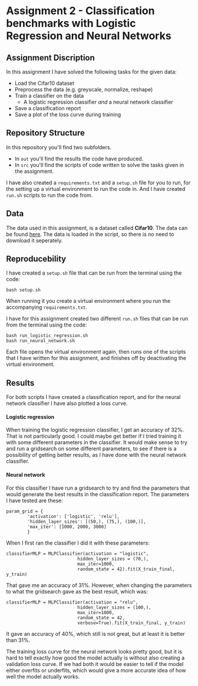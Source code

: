 # Assignment 2 - Classification benchmarks with Logistic Regression and Neural Networks

## Assignment Discription
In this assignment I have solved the following tasks for the given data:
- Load the Cifar10 dataset
- Preprocess the data (e.g. greyscale, normalize, reshape)
- Train a classifier on the data
    - A logistic regression classifier *and* a neural network classifier
- Save a classification report
- Save a plot of the loss curve during training

## Repository Structure
In this repository you'll find two subfolders.
- In ```out``` you'll find the results the code have produced.
- In ```src``` you'll find the scripts of code written to solve the tasks given in the assignment.

I have also created a ```requirements.txt``` and a ```setup.sh``` file for you to run, for the setting up a virtual environment to run the code in. And I  have created ```run.sh``` scripts to run the code from.

## Data
The data used in this assignment, is a dataset called **Cifar10**.
The data can be found [here](https://www.cs.toronto.edu/~kriz/cifar.html). The data is loaded in the script, so there is no need to download it seperately.

## Reproducebility 
I have created a ```setup.sh``` file that can be run from the terminal using the code: 
```
bash setup.sh
``` 
When running it you create a virtual environment where you run the accompanying ```requirements.txt```. 

I have for this assignment created two different ```run.sh``` files that can be run from the terminal using the code:
```
bash run_logistic_regression.sh
bash run_neural_network.sh
```
Each file opens the virtual environment again, then runs one of the scripts that I have written for this assignment, and finishes off by deactivating the virtual environment. 

## Results
For both scripts I have created a classification report, and for the neural network classifier I have also plotted a loss curve.

#### Logistic regression
When training the logistic regression classifier, I get an accuracy of 32%. That is not particularly good. I could maybe get better if I tried training it with some different parameters in the classifier. It would make sense to try and run a gridsearch on some different parameters, to see if there is a possibility of getting better results, as I have done with the neural network classifier.

#### Neural network
For this classifier I have run a gridsearch to try and find the parameters that would generate the best results in the classification report. The parameters I have tested are these:
```
param_grid = {
        'activation': ['logistic', 'relu'],
        'hidden_layer_sizes': [(50,), (75,), (100,)],
        'max_iter': [1000, 2000, 3000]
        }
```

When I first ran the classifier I did it with these parameters:
```
classifierMLP = MLPClassifier(activation = "logistic",
                           hidden_layer_sizes = (70,),
                           max_iter=1000,
                           random_state = 42).fit(X_train_final, y_train)
```
That gave me an accuracy of 31%. However, when changing the parameters to what the gridsearch gave as the best result, which was:
```
classifierMLP = MLPClassifier(activation = "relu",
                           hidden_layer_sizes = (100,),
                           max_iter=1000,
                           random_state = 42,
                           verbose=True).fit(X_train_final, y_train)
```
It gave an accuracy of 40%, which still is not great, but at least it is better than 31%.

The training loss curve for the neural network looks pretty good, but it is hard to tell exactly how good the model actually is without also creating a validation loss curve. If we had both it would be easier to tell if the model either overfits or underfits, which would give a more accurate idea of how well the model actually works.


